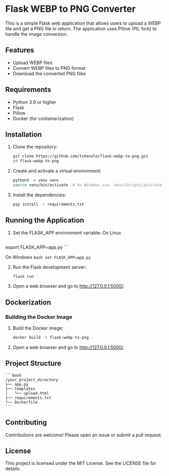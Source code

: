 # Flask WEBP to PNG Converter

This is a simple Flask web application that allows users to upload a WEBP file and get a PNG file in return. The application uses Pillow (PIL fork) to handle the image conversion.

## Features

- Upload WEBP files
- Convert WEBP files to PNG format
- Download the converted PNG files

## Requirements

- Python 3.9 or higher
- Flask
- Pillow
- Docker (for containerization)

## Installation

1. Clone the repository:

    ```bash
   git clone https://github.com/tshenolo/flask-webp-to-png.git
   cd flask-webp-to-png
    ```

2. Create and activate a virtual environment:
    ```bash
    python3 -m venv venv
    source venv/bin/activate  # On Windows use `venv\Scripts\activate`
    ```

3. Install the dependencies:
    ```bash
    pip install -r requirements.txt
    ```

## Running the Application

1. Set the FLASK_APP environment variable:
On Linux
    ```bash
export FLASK_APP=app.py 
    ```

On Windows
    ```bash
    set FLASK_APP=app.py
    ```

2. Run the Flask development server:
    ```bash
    flask run
    ```

3. Open a web browser and go to http://127.0.0.1:5000/.


## Dockerization
### Building the Docker Image
1. Build the Docker image:
    ```bash
    docker build -t flask-webp-to-png .
    ```

2. Open a web browser and go to http://127.0.0.1:5000/.

## Project Structure
    ```bash
    /your_project_directory
    ├── app.py
    ├── templates
    │   └── upload.html
    ├── requirements.txt
    └── Dockerfile
    ```

## Contributing
Contributions are welcome! Please open an issue or submit a pull request.

## License
This project is licensed under the MIT License. See the LICENSE file for details.










